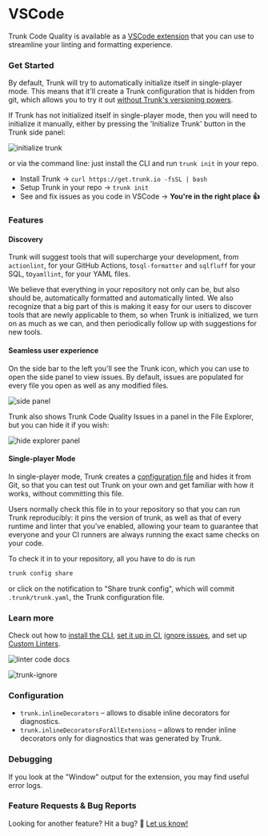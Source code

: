 # VSCode

Trunk Code Quality is available as a [VSCode extension](https://marketplace.visualstudio.com/items?itemName=trunk.io) that you can use to streamline your linting and formatting experience.

### Get Started

By default, Trunk will try to automatically initialize itself in single-player mode. This means that it'll create a Trunk configuration that is hidden from git, which allows you to try it out [without Trunk's versioning powers](vscode.md#single-player-mode).

If Trunk has not initialized itself in single-player mode, then you will need to initialize it manually, either by pressing the 'Initialize Trunk' button in the Trunk side panel:

![initialize trunk](https://static.trunk.io/assets/vscode\_init\_trunk.png)

or via the command line: just install the CLI and run `trunk init` in your repo.

* Install Trunk → `curl https://get.trunk.io -fsSL | bash`
* Setup Trunk in your repo → `trunk init`
* See and fix issues as you code in VSCode → **You're in the right place 👍**

### Features

#### Discovery

Trunk will suggest tools that will supercharge your development, from `actionlint`, for your GitHub Actions, to`sql-formatter` and `sqlfluff` for your SQL, to`yamllint`, for your YAML files.

We believe that everything in your repository not only can be, but also should be, automatically formatted and automatically linted. We also recognize that a big part of this is making it easy for our users to discover tools that are newly applicable to them, so when Trunk is initialized, we turn on as much as we can, and then periodically follow up with suggestions for new tools.

#### Seamless user experience

On the side bar to the left you'll see the Trunk icon, which you can use to open the side panel to view issues. By default, issues are populated for every file you open as well as any modified files.

![side panel](https://static.trunk.io/assets/vscode\_side\_panel.png)

Trunk also shows Trunk Code Quality Issues in a panel in the File Explorer, but you can hide it if you wish:

![hide explorer panel](https://static.trunk.io/assets/vscode\_hide\_explorer\_panel.jpg)

#### Single-player Mode

In single-player mode, Trunk creates a [configuration file](../linters/configure-linters.md) and hides it from Git, so that you can test out Trunk on your own and get familiar with how it works, without committing this file.

Users normally check this file in to your repository so that you can run Trunk reproducibly: it pins the version of trunk, as well as that of every runtime and linter that you've enabled, allowing your team to guarantee that everyone and your CI runners are always running the exact same checks on your code.

To check it in to your repository, all you have to do is run

```bash
trunk config share
```

or click on the notification to "Share trunk config", which will commit `.trunk/trunk.yaml`, the Trunk configuration file.

### Learn more

Check out how to [install the CLI](../setup-and-installation/), [set it up in CI](../setup-and-installation/initialize-trunk.md), [ignore issues](../linters/ignoring-issues-and-files.md), and set up [Custom Linters](../linters/custom-linters.md).

![linter code docs](https://static.trunk.io/assets/vscode\_doc\_links.png)

![trunk-ignore](https://static.trunk.io/assets/vscode\_ignore\_issue.gif)

### Configuration

* `trunk.inlineDecorators` – allows to disable inline decorators for diagnostics.
* `trunk.inlineDecoratorsForAllExtensions` – allows to render inline decorators only for diagnostics that was generated by Trunk.

### Debugging

If you look at the "Window" output for the extension, you may find useful error logs.

### Feature Requests & Bug Reports

Looking for another feature? Hit a bug? 🐛 [Let us know!](https://slack.trunk.io/)

